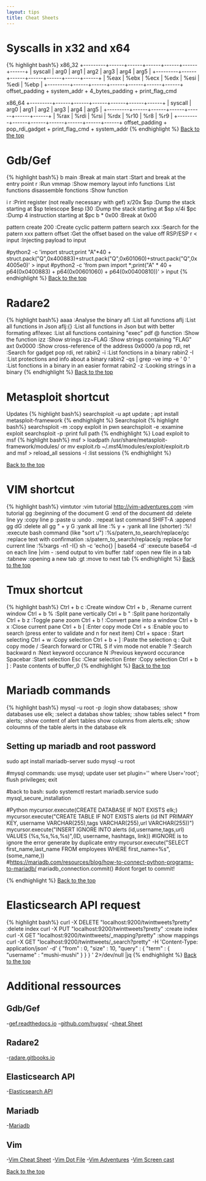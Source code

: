 ```yaml
---
layout: tips
title: Cheat Sheets
---
```

Syscalls in x32 and x64
==========================
{% highlight bash%}
x86_32
+---------+------+------+------+------+------+------+
| syscall | arg0 | arg1 | arg2 | arg3 | arg4 | arg5 |
+---------+------+------+------+------+------+------+
|   %eax  | %ebx | %ecx | %edx | %esi | %edi | %ebp |
+---------+------+------+------+------+------+------+
offset_padding + system_addr + 4_bytes_padding + print_flag_cmd

x86_64
+---------+------+------+------+------+------+------+
| syscall | arg0 | arg1 | arg2 | arg3 | arg4 | arg5 |
+---------+------+------+------+------+------+------+
|   %rax  | %rdi | %rsi | %rdx | %r10 | %r8  | %r9  |
+---------+------+------+------+------+------+------+
offset_padding + pop_rdi_gadget + print_flag_cmd + system_addr
{% endhighlight %}
[Back to the top](#header)

Gdb/Gef
=======
{% highlight bash%}
b main                      :Break at main 
start                       :Start and break at the entry point
r                           :Run
vmmap                       :Show memory layout
info functions              :List functions
disassemble fonctions       :Show function

i r                         :Print register (not really necessary with gef)
x/20x $sp                   :Dump the stack starting at $sp
telescope $esp l30          :Dump the stack starting at $sp
x/4i $pc                    :Dump 4 instruction starting at $pc
b * 0x00                    :Break at 0x00

pattern create 200          :Create cyclic patterm
pattern search xxx          :Search for the patern xxx
pattern offset              :Get the offset based on the value off RSP/ESP
r < input                   :Injecting payload to input

#python2 -c 'import struct;print "A"*40 + struct.pack("Q",0x400883)+struct.pack("Q",0x601060)+struct.pack("Q",0x4005e0)' > input
#python2 -c 'from pwn import *;print("A" * 40 + p64(0x0400883) + p64(0x00601060) + p64(0x00400810))' > input
{% endhighlight %}
[Back to the top](#header)

Radare2
=======
{% highlight bash%}
aaaa                                        :Analyse the binary
afl                                         :List all functions
aflj                                        :List all functions in Json
aflj:{}                                     :List all functions in Json but with better formating
afl!exec                                    :List all functions containing "exec"
pdf @ function                              :Show the function
izz                                         :Show strings
izz~FLAG                                    :Show strings containing "FLAG"
axt 0x0000                                  :Show cross-reference of the address 0x0000
/a pop rdi, ret                             :Search for gadget pop rdi, ret
rabin2 -i <binary>                          :List fonctions in a binary
rabin2 -I <binary>                          :List protections and info about a binary
rabin2 -qs <binary> | grep -ve imp -e ' 0 ' :List fonctions in a binary in an easier format
rabin2 -z <binary>                          :Looking strings in a binary
{% endhighlight %}
[Back to the top](#header)
  
Metasploit shortcut
===================
Updates
{% highlight bash%}
searchsploit -u
apt  update ; apt install metasploit-framework
{% endhighlight %}
Searchsploit
{% highlight bash%}
searchsploit -m :copy exploit in pwn
searchsploit -e :examine exploit
searchsploit -p :print full path
{% endhighlight %}
Load exploit to msf
{% highlight bash%}
msf > loadpath /usr/share/metasploit-framework/modules/
or
mv exploit.rb ~/.msf4/modules/exploit/exploit.rb and msf > reload_all
sessions -l :list sessions
{% endhighlight %}

[Back to the top](#header)

VIM shortcut
=============
{% highlight bash%}
vimtutor                                      :vim tutorial
http://vim-adventures.com                     :vim tutorial
gg                                            :beginning of the document
G                                             :end of the document
dd                                            :delete line
yy                                            :copy line
p                                             :paste
u                                             :undo
.                                             :repeat last command
SHIFT-A                                       :append
gg dG                                         :delete all
gg " + y G                                    :yank all line 
:% y +                                        :yank all line (shorter)
:%!                                           :execute bash command (like "sort u")
:%s/patern_to_search/replace/gc               :replace text with confirmation
:s/patern_to_search/replace/g                 :replace for current line
:%!xargs -n1 -I{} sh -c 'echo{} | base64 -d'  :execute base64 -d on each line
|vim -                                        :send output to vim buffer
:tabf                                         :open new file in a tab
:tabnew                                       :opening a new tab
:gt                                           :move to next tab
{% endhighlight %}
[Back to the top](#header)

Tmux shortcut
=============
{% highlight bash%}
Ctrl + b c    :Create window
Ctrl + b ,    :Rename current window
Ctrl + b %    :Split pane vertically
Ctrl + b "    :Split pane horizontally
Ctrl + b z    :Toggle pane zoom
Ctrl + b !    :Convert pane into a window
Ctrl + b x    :Close current pane
Ctrl + b [    :Enter copy mode
Ctrl + s      :Enable you to search (press enter to validate and n for next item)
Ctrl + space  : Start selecting
Ctrl + w      :Copy selection
Ctrl + b + ]  :Paste the selection 
q             : Quit copy mode
/             :Search forward or CTRL S if vim mode not enable
?             :Search backward
n             :Next keyword occurance
N             :Previous keyword occurance
Spacebar      :Start selection
Esc           :Clear selection
Enter         :Copy selection
Ctrl + b ]    : Paste contents of buffer_0
{% endhighlight %}
[Back to the top](#header)

Mariadb commands
=================
{% highlight bash%}
mysql -u root -p                  :login 
show databases;                   :show databases
use elk;                          :select a databas
show tables;                      :show tables
select * from alerts;             :show content of alert tables
show columns from alerts.elk;     :show coloumns of the table alerts in the database elk

Setting up mariadb and root password
------------------------------------
sudo apt install mariadb-server
sudo mysql -u root

#mysql commands:
use mysql;
update user set plugin='' where User='root';
flush privileges;
exit

#back to bash:
sudo systemctl restart mariadb.service
sudo mysql_secure_installation

#Python
mycursor.execute(CREATE DATABASE IF NOT EXISTS elk;)
mycursor.execute("CREATE TABLE IF NOT EXISTS alerts (id INT PRIMARY KEY, username VARCHAR(255),tags VARCHAR(255),url VARCHAR(255))")
mycursor.execute("INSERT IGNORE INTO alerts (id,username,tags,url) VALUES (%s,%s,%s,%s)",(ID, username, hashtags, link)) #IGNORE is to ignore the error generate by duplicate entry
mycursor.execute("SELECT first_name,last_name FROM employees WHERE first_name=%s", (some_name,))                                         
#https://mariadb.com/resources/blog/how-to-connect-python-programs-to-mariadb/ 
mariadb_connection.commit() #dont forget to commit!

{% endhighlight %}
[Back to the top](#header)

Elasticsearch API request
==========================
{% highlight bash%}
curl -X DELETE "localhost:9200/twinttweets?pretty"        :delete index
curl -X PUT "localhost:9200/twinttweets?pretty"           :create index
curl -X GET "localhost:9200/twinttweets/_mapping?pretty"  :show mappings
curl -X GET "localhost:9200/twinttweets/_search?pretty" -H 'Content-Type: application/json' -d'
{
    "from" : 0, "size" : 10,
    "query" : {
        "term" : { "username" : "mushi-mushi" }
    }
}
' 2>/dev/null |jq 
{% endhighlight %}
[Back to the top](#header)

Additional ressources
=======================

Gdb/Gef
-------
-[gef.readthedocs.io][link1]
-[github.com/hugsy/][link2]
-[cheat Sheet][link3]

Radare2
-------
-[radare.gitbooks.io][link4]

Elasticsearch API
------------------
-[Elasticsearch API][link5]

Mariadb
------------------
-[Mariadb][link6]

Vim
------------------
-[Vim Cheat Sheet][link7]
-[Vim Dot File][link8]
-[Vim Adventures][link9]
-[Vim Screen cast][link10]

[Back to the top](#header)



[link1]:https://gef.readthedocs.io/en/master/commands/pattern/ 
[link2]:https://github.com/hugsy/gef
[link3]:https://darkdust.net/files/GDB%20Cheat%20Sheet.pdf
[link4]:https://radare.gitbooks.io/radare2book/debugger/migration.html
[link5]:https://elasticsearch-py.readthedocs.io/en/master/
[link6]:https://mariadb.com/resources/blog/how-to-connect-python-programs-to-mariadb/
[link7]:http://www.viemu.com/a_vi_vim_graphical_cheat_sheet_tutorial.html
[link8]:https://github.com/mscoutermarsh/dotfiles
[link9]:https://vim-adventures.com/
[link10]:https://vimcasts.org/
